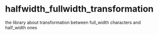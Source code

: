 halfwidth_fullwidth_transformation
==================================

the library about transformation between full_width characters and half_width ones
